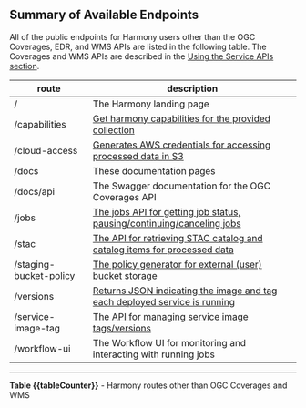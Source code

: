 ## Summary of Available Endpoints

All of the public endpoints for Harmony users other than the OGC Coverages, EDR, and WMS APIs are listed in the following table. The Coverages and WMS APIs are described in the [Using the Service APIs section](#using-the-service-apis).

| route                  | description                                                                                       |
|------------------------|---------------------------------------------------------------------------------------------------|
| /                      | The Harmony landing page                                                                          |
| /capabilities          | [Get harmony capabilities for the provided collection](#capabilities-details)                     |
| /cloud-access          | [Generates AWS credentials for accessing processed data in S3](#cloud-access-details)             |
| /docs                  | These documentation pages                                                                         |
| /docs/api              | The Swagger documentation for the OGC Coverages API                                               |
| /jobs                  | [The jobs API for getting job status, pausing/continuing/canceling jobs](#jobs-details)           |
| /stac                  | [The API for retrieving STAC catalog and catalog items for processed data](#stac-details)         |
| /staging-bucket-policy | [The policy generator for external (user) bucket storage](#user-owned-buckets-for-harmony-output) |
| /versions              | [Returns JSON indicating the image and tag each deployed service is running](#versions-details)   |
| /service-image-tag              | [The API for managing service image tags/versions](#service-image-tags-details)   |
| /workflow-ui           | The Workflow UI for monitoring and interacting with running jobs                                  |
---
**Table {{tableCounter}}** - Harmony routes other than OGC Coverages and WMS

<br/>
<br/>
